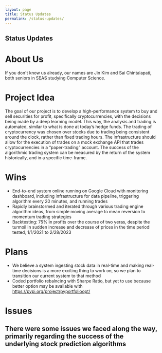 ```yaml
---
layout: page
title: Status Updates
permalink: /status-updates/
---
```

## Status Updates


# About Us
If you don't know us already, our names are Jin Kim and Sai Chintalapati, both seniors in SEAS studying Computer Science.

# Project Idea
The goal of our project is to develop a high-performance system to buy and sell securities for profit, specifically cryptocurrencies, with the decisions being made by a deep learning model. This way, the analysis and trading is automated, similar to what is done at today’s hedge funds. The trading of cryptocurrency was chosen over stocks due to trading being consistent around the clock, rather than fixed trading hours. The infrastructure should allow for the execution of trades on a mock exchange API that trades cryptocurrencies in a “paper-trading” account. The success of the algorithmic trading system can be measured by the return of the system historically, and in a specific time-frame. 

# Wins
- End-to-end system online running on Google Cloud with monitoring dashboard, including infrastructure for data pipeline, triggering algorithm every 20 minutes, and running trades
- Rapidly brainstormed and iterated through various trading engine algorithm ideas, from simple moving average to mean reversion to momentum trading strategies
- Backtesting: 75% in profits over the course of two yeras, despite the turmoil in sudden increase and decrease of prices in the time period tested, 1/1/2021 to 2/28/2023


# Plans
- We believe a system ingesting stock data in real-time and making real-time decisions is a more exciting thing to work on, so we plan to transition our current system to that method
- Coded portfolio rebalncing with Sharpe Ratio, but yet to use because better option may be available with https://pypi.org/project/pyportfolioopt/

# Issues
There were some issues we faced along the way, primarily regarding the success of the underlying stock prediction algorithms
- 
